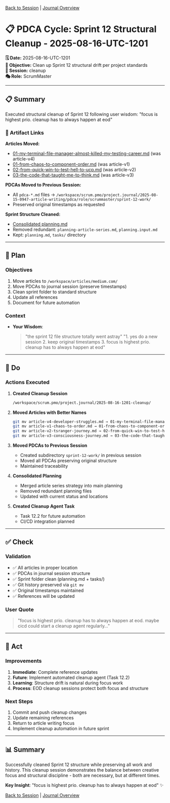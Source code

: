 [Back to Session](../../../project.state.md) | [Journal Overview](../../../../../project.journal.overview.md)

# 📋 PDCA Cycle: Sprint 12 Structural Cleanup - 2025-08-16-UTC-1201

**🗓️ Date:** 2025-08-16-UTC-1201  
**🎯 Objective:** Clean up Sprint 12 structural drift per project standards  
**📁 Session:** cleanup  
**🎭 Role:** ScrumMaster

---

## 📋 Summary

Executed structural cleanup of Sprint 12 following user wisdom: "focus is highest prio. cleanup has to always happen at eod"

### 🔗 Artifact Links

**Articles Moved:**
- [01-my-terminal-file-manager-almost-killed-my-testing-career.md](https://github.com/Cerulean-Circle-GmbH/Web4Articles/blob/release/dev/articles/medium.com/sprint-12-series/01-my-terminal-file-manager-almost-killed-my-testing-career.md) (was article-v4)
- [01-from-chaos-to-component-order.md](https://github.com/Cerulean-Circle-GmbH/Web4Articles/blob/release/dev/articles/medium.com/sprint-12-series/01-from-chaos-to-component-order.md) (was article-v1)
- [02-from-quick-win-to-test-hell-to-ucp.md](https://github.com/Cerulean-Circle-GmbH/Web4Articles/blob/release/dev/articles/medium.com/sprint-12-series/02-from-quick-win-to-test-hell-to-ucp.md) (was article-v2)
- [03-the-code-that-taught-me-to-think.md](https://github.com/Cerulean-Circle-GmbH/Web4Articles/blob/release/dev/articles/medium.com/sprint-12-series/03-the-code-that-taught-me-to-think.md) (was article-v3)

**PDCAs Moved to Previous Session:**
- All `pdca-*.md` files → `/workspace/scrum.pmo/project.journal/2025-08-15-0947-article-writing/pdca/role/scrummaster/sprint-12-work/`
- Preserved original timestamps as requested

**Sprint Structure Cleaned:**
- [Consolidated planning.md](https://github.com/Cerulean-Circle-GmbH/Web4Articles/blob/release/dev/scrum.pmo/sprints/sprint-12/planning.md)
- Removed redundant: `planning-article-series.md`, `planning.input.md`
- Kept: `planning.md`, `tasks/` directory

---

## 🎯 Plan

### Objectives
1. Move articles to `/workspace/articles/medium.com/`
2. Move PDCAs to journal session (preserve timestamps)
3. Clean sprint folder to standard structure
4. Update all references
5. Document for future automation

### Context
- **Your Wisdom**: 
  > "the sprint 12 file structure totally went astray"
  > "1. yes do a new session 2. keep original timestamps 3. focus is highest prio. cleanup has to always happen at eod"

---

## 🚀 Do

### Actions Executed

1. **Created Cleanup Session**
   ```bash
   /workspace/scrum.pmo/project.journal/2025-08-16-1201-cleanup/
   ```

2. **Moved Articles with Better Names**
   ```bash
   git mv article-v4-developer-struggles.md → 01-my-terminal-file-manager-almost-killed-my-testing-career.md
   git mv article-v1-chaos-to-order.md → 01-from-chaos-to-component-order.md
   git mv article-v2-tsranger-journey.md → 02-from-quick-win-to-test-hell-to-ucp.md
   git mv article-v3-consciousness-journey.md → 03-the-code-that-taught-me-to-think.md
   ```

3. **Moved PDCAs to Previous Session**
   - Created subdirectory `sprint-12-work/` in previous session
   - Moved all PDCAs preserving original structure
   - Maintained traceability

4. **Consolidated Planning**
   - Merged article series strategy into main planning
   - Removed redundant planning files
   - Updated with current status and locations

5. **Created Cleanup Agent Task**
   - Task 12.2 for future automation
   - CI/CD integration planned

---

## ✅ Check

### Validation
- ✅ All articles in proper location
- ✅ PDCAs in journal session structure
- ✅ Sprint folder clean (planning.md + tasks/)
- ✅ Git history preserved via `git mv`
- ✅ Original timestamps maintained
- ✅ References will be updated

### User Quote
> "focus is highest prio. cleanup has to always happen at eod. maybe cicd could start a cleanup agent regularly…"

---

## 🔄 Act

### Improvements
1. **Immediate**: Complete reference updates
2. **Future**: Implement automated cleanup agent (Task 12.2)
3. **Learning**: Structure drift is natural during focus work
4. **Process**: EOD cleanup sessions protect both focus and structure

### Next Steps
1. Commit and push cleanup changes
2. Update remaining references
3. Return to article writing focus
4. Implement cleanup automation in future sprint

---

## 📊 Summary

Successfully cleaned Sprint 12 structure while preserving all work and history. This cleanup session demonstrates the balance between creative focus and structural discipline - both are necessary, but at different times.

**Key Insight**: "focus is highest prio. cleanup has to always happen at eod" ✨

[Back to Session](../../../project.state.md) | [Journal Overview](../../../../../project.journal.overview.md)